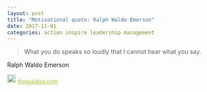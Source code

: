 ```yaml
---
layout: post
title: "Motivational quote: Ralph Waldo Emerson"
date: 2017-11-01
categories: action inspire leadership management
---
```

> What you do speaks so loudly that I cannot hear what you say.

Ralph Waldo Emerson

<span style="z-index:50;font-size:0.9em;"><img src="https://theysaidso.com/branding/theysaidso.png" height="20" width="20" alt="theysaidso.com"/><a href="https://theysaidso.com" title="Powered by quotes from theysaidso.com" style="color: #9fcc25; margin-left: 4px; vertical-align: middle;">theysaidso.com</a></span>
